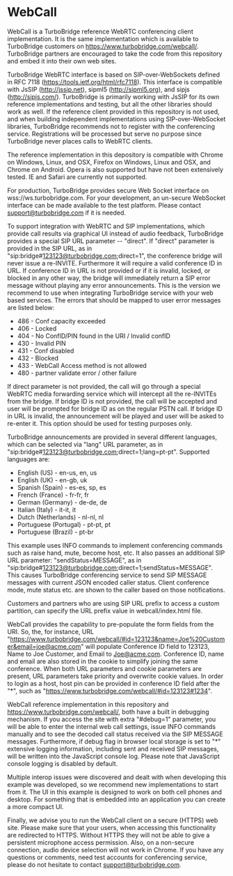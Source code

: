 # WebCall

WebCall is a TurboBridge reference WebRTC conferencing client implementation. It is the same implementation which is available to TurboBridge customers on https://www.turbobridge.com/webcall/. TurboBridge partners are encouraged to take the code from this repository and embed it into their own web sites.

TurboBridge WebRTC interface is based on SIP-over-WebSockets defined in RFC 7118 (https://tools.ietf.org/html/rfc7118). This interface is compatible with JsSIP (http://jssip.net), sipml5 (http://sipml5.org), and sipjs (http://sipjs.com/). TurboBridge is primarily working with JsSIP for its own reference implementations and testing, but all the other libraries should work as well. If the reference client provided in this repository is not used, and when building independent implementations using SIP-over-WebSocket libraries, TurboBridge recommends not to register with the conferencing service. Registrations will be processed but serve no purpose since TurboBridge never places calls to WebRTC clients.

The reference implementation in this depository is compatible with Chrome on Windows, Linux, and OSX, Firefox on Windows, Linux and OSX, and Chrome on Android. Opera is also supported but have not been extensively tested. IE and Safari are currently not supported.

For production, TurboBridge provides secure Web Socket interface on wss://ws.turbobridge.com. For your development, an un-secure WebSocket interface can be made available to the test platform. Please contact support@turbobridge.com if it is needed.

To support integration with WebRTC and SIP implementations, which provide call results via graphical UI instead of audio feedback, TurboBridge provides a special SIP URL parameter -- "direct". If "direct" parameter is provided in the SIP URL, as in "sip:bridge#123123@turbobridge.com;direct=1", the conference bridge will never issue a re-INVITE. Furthermore it will require a valid conference ID in URL. If conference ID in URL is not provided or if it is invalid, locked, or blocked in any other way, the bridge will immediately return a SIP error message without playing any error announcements. This is the version we recommend to use when integrating TurboBridge service with your web based services. The errors that should be mapped to user error messages are listed below:

* 486 - Conf capacity exceeded
* 406 - Locked
* 404 - No ConfID/PIN found in the URI / Invalid confID
* 430 - Invalid PIN
* 431 - Conf disabled
* 432 - Blocked
* 433 - WebCall Access method is not allowed
* 480 - partner validate error / other failure

If direct parameter is not provided, the call will go through a special WebRTC media forwarding service which will intercept all the re-INVITEs from the bridge. If bridge ID is not provided, the call will be accepted and user will be prompted for bridge ID as on the regular PSTN call. If bridge ID in URL is invalid, the announcement will be played and user will be asked to re-enter it. This option should be used for testing purposes only.

TurboBridge announcements are provided in several different languages, which can be selected via "lang" URL parameter, as in "sip:bridge#123123@turbobridge.com;direct=1;lang=pt-pt". Supported languages are:
* English (US)  - en-us, en, us
* English (UK)  -  en-gb, uk
* Spanish (Spain) - es-es, sp, es
* French (France) - fr-fr, fr
* German (Germany) - de-de, de
* Italian (Italy)  - it-it, it
* Dutch (Netherlands)  - nl-nl, nl
* Portuguese (Portugal) - pt-pt, pt
* Portuguese (Brazil) - pt-br

This example uses INFO commands to implement conferencing commands such as raise hand, mute, become host, etc. It also passes an additional SIP URL parameter: "sendStatus=MESSAGE", as in  "sip:bridge#123123@turbobridge.com;direct=1;sendStatus=MESSAGE". This causes TurboBridge conferencing service to send SIP MESSAGE messages with current JSON encoded caller status. Client conference mode, mute status etc. are shown to the caller based on those notifications.

Customers and partners who are using SIP URL prefix to access a custom partition, can specify the URL prefix value in webcall/index.html file.

WebCall provides the capability to pre-populate the form fields from the URI. So, the, for instance, URL "https://www.turbobridge.com/webcall/#id=123123&name=Joe%20Customer&email=joe@acme.com" will populate Conference ID field to 123123, Name to Joe Customer, and Email to Joe@acme.com. Conference ID, name and email are also stored in the cookie to simplify joining the same conference. When both URL parameters and cookie parameters are present, URL parameters take priority and overwrite cookie values. In order to login as a host, host pin can be provided in conference ID field after the "*", such as "https://www.turbobridge.com/webcall/#id=123123#1234".

WebCall reference implementation in this repository and https://www.turbobridge.com/webcall/, both have a built in debugging mechanism. If you access the site with extra "#debug=1" parameter, you will be able to enter the internal web call settings, issue INFO commands manually and to see the decoded call status received via the SIP MESSAGE messages. Furthermore, if debug flag in browser local storage is set to "*" extensive logging information, including sent and received SIP messages, will be written into the JavaScript console log. Please note that JavaScript console logging is disabled by default.

Multiple interop issues were discovered and dealt with when developing this example was developed, so we recommend new implementations to start from it. The UI in this example is designed to work on both cell phones and desktop. For something that is embedded into an application you can create a more compact UI.

Finally, we advise you to run the WebCall client on a secure (HTTPS) web site. Please make sure that your users, when accessing this functionality are redirected to HTTPS. Without HTTPS they will not be able to give a persistent microphone access permission. Also, on a non-secure connection, audio device selection will not work in Chrome.
If you have any questions or comments, need test accounts for conferencing service, please do not hesitate to contact support@turbobridge.com.

